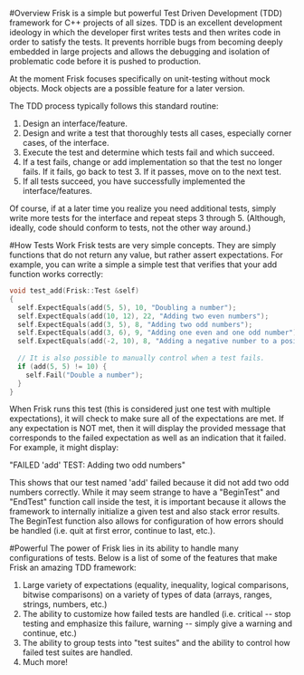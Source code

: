 #Overview
Frisk is a simple but powerful Test Driven Development (TDD) framework for C++ projects of all sizes. TDD is an excellent development ideology in which the developer first writes tests and then writes code in order to satisfy the tests. It prevents horrible bugs from becoming deeply embedded in large projects and allows the debugging and isolation of problematic code before it is pushed to production.

At the moment Frisk focuses specifically on unit-testing without mock objects.  Mock objects are a possible feature for a later version.

The TDD process typically follows this standard routine: 

1. Design an interface/feature.
2. Design and write a test that thoroughly tests all cases, especially corner cases, of the interface.
3. Execute the test and determine which tests fail and which succeed.
4. If a test fails, change or add implementation so that the test no longer fails. If it fails, go back to test 3. If it passes, move on to the next test. 
5. If all tests succeed, you have successfully implemented the interface/features.

Of course, if at a later time you realize you need additional tests, simply write more tests for the interface and repeat steps 3 through 5. (Although, ideally, code should conform to tests, not the other way around.)

#How Tests Work
Frisk tests are very simple concepts. They are simply functions that do not return any value, but rather assert expectations. For example, you can write a simple a simple test that verifies that your add function works correctly:

```C++
void test_add(Frisk::Test &self)
{
  self.ExpectEquals(add(5, 5), 10, "Doubling a number");
  self.ExpectEquals(add(10, 12), 22, "Adding two even numbers");
  self.ExpectEquals(add(3, 5), 8, "Adding two odd numbers");
  self.ExpectEquals(add(3, 6), 9, "Adding one even and one odd number");
  self.ExpectEquals(add(-2, 10), 8, "Adding a negative number to a positive number");
  
  // It is also possible to manually control when a test fails.
  if (add(5, 5) != 10) {
    self.Fail("Double a number");
  }
}
```

When Frisk runs this test (this is considered just one test with multiple expectations), it will check to make sure all of the expectations are met. If any expectation is NOT met, then it will display the provided message that corresponds to the failed expectation as well as an indication that it failed. For example, it might display:

"FAILED 'add' TEST: Adding two odd numbers"

This shows that our test named 'add' failed because it did not add two odd numbers correctly. While it may seem strange to have a "BeginTest" and "EndTest" function call inside the test, it is important because it allows the framework to internally initialize a given test and also stack error results. The BeginTest function also allows for configuration of how errors should be handled (i.e. quit at first error, continue to last, etc.). 


#Powerful
The power of Frisk lies in its ability to handle many configurations of tests. Below is a list of some of the features that make Frisk an amazing TDD framework:

1. Large variety of expectations (equality, inequality, logical comparisons, bitwise comparisons) on a variety of types of data (arrays, ranges, strings, numbers, etc.)
2. The ability to customize how failed tests are handled (i.e. critical -- stop testing and emphasize this failure, warning -- simply give a warning and continue, etc.)
3. The ability to group tests into "test suites" and the ability to control how failed test suites are handled.
4. Much more!

